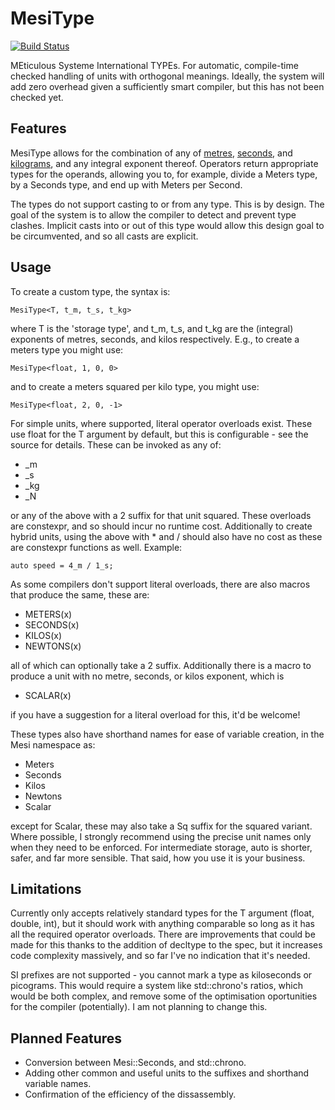 MesiType
========

[![Build Status](https://api.travis-ci.org/SirEelBiscuits/mesitype.svg?branch=master)](https://travis-ci.org/SirEelBiscuits/mesitype)

MEticulous Systeme International TYPEs. For automatic, compile-time checked handling of units with orthogonal meanings. Ideally, the system will add zero overhead given a sufficiently smart compiler, but this has not been checked yet.

Features
--------
MesiType allows for the combination of any of [metres](http://en.wikipedia.org/wiki/Metre),  [seconds](http://en.wikipedia.org/wiki/Second), and [kilograms](http://en.wikipedia.org/wiki/Kilogram), and any integral exponent thereof. Operators return appropriate types for the operands, allowing you to, for example, divide a Meters type, by a Seconds type, and end up with Meters per Second.

The types do not support casting to or from any type. This is by design. The goal of the system is to allow the compiler to detect and prevent type clashes. Implicit casts into or out of this type would allow this design goal to be circumvented, and so all casts are explicit.

Usage
-----
To create a custom type, the syntax is:

    MesiType<T, t_m, t_s, t_kg>
    
where T is the 'storage type', and t_m, t_s, and t_kg are the (integral) exponents of metres, seconds, and kilos respectively. E.g., to create a meters type you might use:

    MesiType<float, 1, 0, 0>
    
and to create a meters squared per kilo type, you might use:

    MesiType<float, 2, 0, -1>

For simple units, where supported, literal operator overloads exist. These use float for the T argument by default, but this is configurable - see the source for details. These can be invoked as any of:

* _m
* _s
* _kg
* _N

or any of the above with a 2 suffix for that unit squared. These overloads are constexpr, and so should incur no runtime cost. Additionally to create hybrid units, using the above with * and / should also have no cost as these are constexpr functions as well. Example:

    auto speed = 4_m / 1_s;

As some compilers don't support literal overloads, there are also macros that produce the same, these are:

* METERS(x)
* SECONDS(x)
* KILOS(x)
* NEWTONS(x)

all of which can optionally take a 2 suffix. Additionally there is a macro to produce a unit with no metre, seconds, or kilos exponent, which is

* SCALAR(x)

if you have a suggestion for a literal overload for this, it'd be welcome!

These types also have shorthand names for ease of variable creation, in the Mesi namespace as:

* Meters
* Seconds
* Kilos
* Newtons
* Scalar

except for Scalar, these may also take a Sq suffix for the squared variant. Where possible, I strongly recommend using the precise unit names only when they need to be enforced. For intermediate storage, auto is shorter, safer, and far more sensible. That said, how you use it is your business.

Limitations
-----------
Currently only accepts relatively standard types for the T argument (float, double, int), but it should work with anything comparable so long as it has all the required operator overloads. There are improvements that could be made for this thanks to the addition of decltype to the spec, but it increases code complexity massively, and so far I've no indication that it's needed.

SI prefixes are not supported - you cannot mark a type as kiloseconds or picograms. This would require a system like std::chrono's ratios, which would be both complex, and remove some of the optimisation oportunities for the compiler (potentially). I am not planning to change this.

Planned Features
----------------

* Conversion between Mesi::Seconds, and std::chrono.
* Adding other common and useful units to the suffixes and shorthand variable names.
* Confirmation of the efficiency of the dissassembly.
